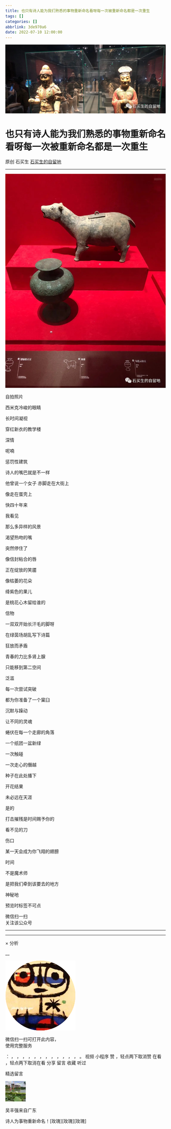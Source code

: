```yaml
---
title: 也只有诗人能为我们熟悉的事物重新命名看呀每一次被重新命名都是一次重生
tags: []
categories: []
abbrlink: 3de970a6
date: 2022-07-10 12:00:00
---
```


![cover_image](20220710也只有诗人能为我们熟悉的事物重新命名看呀每一次被重新命名都是一次重生/img1.jpg)

#  也只有诗人能为我们熟悉的事物重新命名看呀每一次被重新命名都是一次重生

原创  石买生  [ 石买生的自留地 ](javascript:void\(0\);)

__ _ _ _ _

![](20220710也只有诗人能为我们熟悉的事物重新命名看呀每一次被重新命名都是一次重生/img2.jpg)
​

自拍照片

  

  

西米克冷峻的眼睛

长时间凝视

穿红新衣的教学楼

深情

呢喃

  

惩罚性建筑

  

诗人的嘴巴就是不一样

他曾说一个女子  赤脚走在大街上

像走在蛋壳上

  

快四十年来

我看见

那么多异样的风景

  

渴望热吻的嘴

突然停住了

像信封粘合的唇

  

正在绽放的笑靥

像枯萎的花朵

绛紫色的果儿

是桃花心木留给谁的

信物

  

一双双开始长汗毛的脚呀

在绿茵场胡乱写下诗篇

狂放而矛盾

  

青春的力比多肾上腺

只能移到第二空间

泛滥

  

每一次尝试突破

都为你准备了一个窠臼

  

沉默与躁动

让不同的灵魂

蜷伏在每一个走廊的角落

一个纸团一盆新绿

一次触碰

一次走心的僭越

  

种子在此处播下

开花结果

未必远在天涯

  

是的

打击摧残是时间赐予你的

看不见的刀

  

伤口

某一天会成为你飞翔的翅膀

  

时间

不是魔术师

是把我们牵到该要去的地方

  

神秘地

  

预览时标签不可点

微信扫一扫  
关注该公众号





****



****



×  分析

__

![作者头像](shared/img1.png)

微信扫一扫可打开此内容，  
使用完整服务

：  ，  ，  ，  ，  ，  ，  ，  ，  ，  ，  ，  ，  。  视频  小程序  赞  ，轻点两下取消赞  在看  ，轻点两下取消在看
分享  留言  收藏  听过

精选留言

![](shared/img16.jpg)

吴丰强来自广东

诗人为事物重新命名！[玫瑰][玫瑰][玫瑰]

